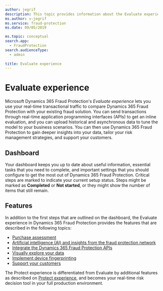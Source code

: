 ```yaml
---
author: jegrif
description: This topic provides information about the Evaluate experience in Microsoft Dynamics 365 Fraud Protection.
ms.author: v-jegrif
ms.service: fraud-protection
ms.date: 09/05/2019

ms.topic: conceptual
search.app: 
  - FraudProtection
search.audienceType:
  - admin
  
title: Evaluate experience
---
```


# Evaluate experience

Microsoft Dynamics 365 Fraud Protection's *Evaluate experience* lets you use your real-time transactional traffic to compare Dynamics 365 Fraud Protection with your existing fraud solution. You can send transactions through real-time application programming interfaces (APIs) to get an inline evaluation, and you can upload historical and asynchronous data to tune the model to your business scenarios. You can then use Dynamics 365 Fraud Protection to gain deeper insights into your data, tailor your risk management strategies, and support your customers.

## Dashboard

Your dashboard keeps you up to date about useful information, essential tasks that you need to complete, and important settings that you should configure to get the most out of Dynamics 365 Fraud Protection. Critical steps are marked to indicate your current setup status. Steps might be marked as **Completed** or **Not started**, or they might show the number of items that still remain.

## Features

In addition to the first steps that are outlined on the dashboard, the Evaluate experience in Dynamics 365 Fraud Protection provides the features that are described in the following topics:

- [Purchase assessment](purchase-assessment.md)
- [Artificial intelligence (AI) and insights from the fraud protection network](fraud-protection-network.md)
- [Integrate the Dynamics 365 Fraud Protection APIs](integrate-real-time-api.md)
- [Visually explore your data](graph-explorer.md)
- [Implement device fingerprinting](device-fingerprinting.md)
- [Support your customers](risk-support.md)

The Protect experience is differentiated from Evaluate by additional features as described on [Protect experience](protect-experience.md), and becomes your real-time risk decision tool in your full production environment.
